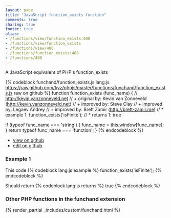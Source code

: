 ```yaml
---
layout: page
title: "JavaScript function_exists function"
comments: true
sharing: true
footer: true
alias:
- /functions/view/function_exists:408
- /functions/view/function_exists
- /functions/view/408
- /functions/function_exists:408
- /functions/408
---
```

<!-- Generated by Rakefile:build -->
A JavaScript equivalent of PHP's function_exists

{% codeblock funchand/function_exists.js lang:js https://raw.github.com/kvz/phpjs/master/functions/funchand/function_exists.js raw on github %}
function function_exists (func_name) {
  // http://kevin.vanzonneveld.net
  // +   original by: Kevin van Zonneveld (http://kevin.vanzonneveld.net)
  // +   improved by: Steve Clay
  // +   improved by: Legaev Andrey
  // +   improved by: Brett Zamir (http://brett-zamir.me)
  // *     example 1: function_exists('isFinite');
  // *     returns 1: true

  if (typeof func_name === 'string') {
    func_name = this.window[func_name];
  }
  return typeof func_name === 'function';
}
{% endcodeblock %}

 - [view on github](https://github.com/kvz/phpjs/blob/master/functions/funchand/function_exists.js)
 - [edit on github](https://github.com/kvz/phpjs/edit/master/functions/funchand/function_exists.js)

### Example 1
This code
{% codeblock lang:js example %}
function_exists('isFinite');
{% endcodeblock %}

Should return
{% codeblock lang:js returns %}
true
{% endcodeblock %}


### Other PHP functions in the funchand extension
{% render_partial _includes/custom/funchand.html %}
